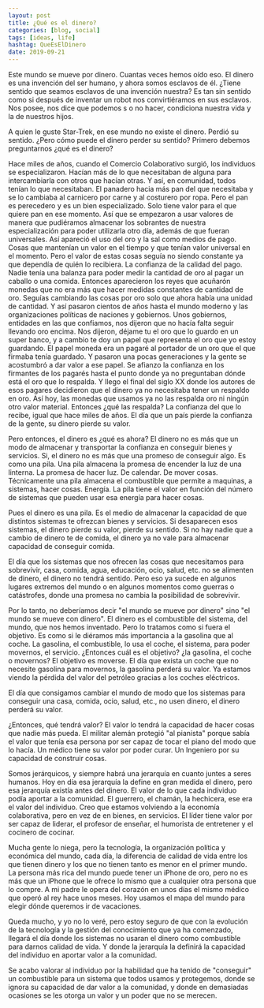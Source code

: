 ```yaml
---
layout: post
title: ¿Qué es el dinero?
categories: [blog, social]
tags: [ideas, life]
hashtag: QueEsElDinero
date: 2019-09-21
---
```


Este mundo se mueve por dinero. Cuantas veces hemos oído eso. El dinero es una invención del ser humano, y ahora somos esclavos de él. ¿Tiene sentido que seamos esclavos de una invención nuestra? Es tan sin sentido como si después de inventar un robot nos convirtiéramos en sus esclavos. Nos posee, nos dice que podemos s o no hacer, condiciona nuestra vida y la de nuestros hijos.

A quien le guste Star-Trek, en ese mundo no existe el dinero. Perdió su sentido. ¿Pero cómo puede el dinero perder su sentido? Primero debemos preguntarnos ¿qué es el dinero?

Hace miles de años, cuando el Comercio Colaborativo surgió, los individuos se especializaron. Hacían más de lo que necesitaban de alguna para intercambiarla con otros que hacían otras. Y así, en comunidad, todos tenían lo que necesitaban. El panadero hacia más pan del que necesitaba y se lo cambiaba al carnicero por carne y al costurero por ropa. Pero el pan es perecedero y es un bien especializado. Solo tiene valor para el que quiere pan en ese momento. Así que se empezaron a usar valores de manera que pudiéramos almacenar los sobrantes de nuestra especialización para poder utilizarla otro día, además de que fueran universales. Así apareció el uso del oro y la sal como medios de pago. Cosas que mantenían un valor en el tiempo y que tenían valor universal en el momento. Pero el valor de estas cosas seguía no siendo constante ya que dependía de quién lo recibiera. La confianza de la calidad del pago. Nadie tenía una balanza para poder medir la cantidad de oro al pagar un caballo o una comida. Entonces aparecieron los reyes que acuñarón monedas que no era más que hacer medidas constantes de cantidad de oro. Seguías cambiando las cosas por oro solo que ahora había una unidad de cantidad. Y así pasaron cientos de años hasta el mundo moderno y las organizaciones políticas de naciones y gobiernos. Unos gobiernos, entidades en las que confiamos, nos dijeron que no hacía falta seguir llevando oro encima. Nos dijeron, déjame tu el oro que lo guardo en un super banco, y a cambio te doy un papel que representa el oro que yo estoy guardando. El papel moneda era un pagaré al portador de un oro que el que firmaba tenía guardado. Y pasaron una pocas generaciones y la gente se acostumbró a dar valor a ese papel. Se afianzo la confianza en los firmantes de los pagarés hasta el punto donde ya no preguntaban dónde está el oro que lo respalda. Y llego el final del siglo XX donde los autores de esos pagares decidieron que el dinero ya no necesitaba tener un respaldo en oro. Así hoy, las monedas que usamos ya no las respalda oro ni ningún otro valor material. Entonces ¿qué las respalda? La confianza del que lo recibe, igual que hace miles de años. El día que un país pierde la confianza de la gente, su dinero pierde su valor.

Pero entonces, el dinero es ¿qué es ahora? El dinero no es más que un modo de almacenar y transportar la confianza en conseguir bienes y servicios. Si, el dinero no es más que una promeso de conseguir algo. Es como una pila. Una pila almacena la promesa de encender la luz de una linterna. La promesa de hacer luz. De calendar. De mover cosas. Técnicamente una pila almacena el combustible que permite a maquinas, a sistemas, hacer cosas. Energía. La pila tiene el valor en función del número de sistemas que pueden usar esa energía para hacer cosas.

Pues el dinero es una pila. Es el medio de almacenar la capacidad de que distintos sistemas te ofrezcan bienes y servicios. Si desaparecen esos sistemas, el dinero pierde su valor, pierde su sentido. Si no hay nadie que a cambio de dinero te de comida, el dinero ya no vale para almacenar capacidad de conseguir comida.

El día que los sistemas que nos ofrecen las cosas que necesitamos para sobrevivir, casa, comida, agua, educación, ocio, salud, etc. no se alimenten de dinero, el dinero no tendrá sentido. Pero eso ya sucede en algunos lugares extremos del mundo o en algunos momentos como guerras o catástrofes, donde una promesa no cambia la posibilidad de sobrevivir.

Por lo tanto, no deberíamos decir "el mundo se mueve por dinero" sino "el mundo se mueve con dinero". El dinero es el combustible del sistema, del mundo, que nos hemos inventado. Pero lo tratamos como si fuera el objetivo. Es como si le diéramos más importancia a la gasolina que al coche. La gasolina, el combustible, lo usa el coche, el sistema, para poder movernos, el servicio. ¿Entonces cuál es el objetivo? ¿la gasolina, el coche o movernos?
El objetivo es moverse. El día que exista un coche que no necesite gasolina para movernos, la gasolina perderá su valor. Ya estamos viendo la pérdida del valor del petróleo gracias a los coches eléctricos.

El día que consigamos cambiar el mundo de modo que los sistemas para conseguir una casa, comida, ocio, salud, etc., no usen dinero, el dinero perderá su valor.

¿Entonces, qué tendrá valor? El valor lo tendrá la capacidad de hacer cosas que nadie más pueda. El militar alemán protegió "al pianista" porque sabía el valor que tenía esa persona por ser capaz de tocar el piano del modo que lo hacía. Un médico tiene su valor por poder curar. Un Ingeniero por su capacidad de construir cosas.

Somos jerárquicos, y siempre habrá una jerarquía en cuanto juntes a seres humanos. Hoy en día esa jerarquía la define en gran medida el dinero, pero esa jerarquía existía antes del dinero. El valor de lo que cada individuo podía aportar a la comunidad. El guerrero, el chamán, la hechicera, ese era el valor del individuo. Creo que estamos volviendo a la economía colaborativa, pero en vez de en bienes, en servicios. El líder tiene valor por ser capaz de liderar, el profesor de enseñar, el humorista de entretener y el cocinero de cocinar.

Mucha gente lo niega, pero la tecnología, la organización política y económica del mundo, cada día, la diferencia de calidad de vida entre los que tienen dinero y los que no tienen tanto es menor en el primer mundo. La persona más rica del mundo puede tener un iPhone de oro, pero no es más que un iPhone que le ofrece lo mismo que a cualquier otra persona que lo compre. A mi padre le opera del corazón en unos días el mismo médico que operó al rey hace unos meses. Hoy usamos el mapa del mundo para elegir dónde queremos ir de vacaciones.

Queda mucho, y yo no lo veré, pero estoy seguro de que con la evolución de la tecnología y la gestión del conocimiento que ya ha comenzado, llegará el día donde los sistemas no usaran el dinero como combustible para darnos calidad de vida. Y donde la jerarquía la definirá la capacidad del individuo en aportar valor a la comunidad.

Se acabo valorar al individuo por la habilidad que ha tenido de "conseguir" un combustible para un sistema que todos usamos y protegemos, donde se ignora su capacidad de dar valor a la comunidad, y donde en demasiadas ocasiones se les otorga un valor y un poder que no se merecen.

